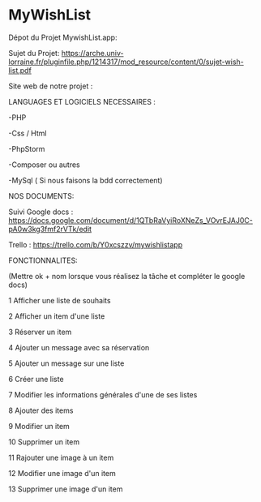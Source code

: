 # MyWishList



Dépot du Projet MywishList.app:

Sujet du Projet:
https://arche.univ-lorraine.fr/pluginfile.php/1214317/mod_resource/content/0/sujet-wish-list.pdf

Site web de notre projet :



LANGUAGES ET LOGICIELS NECESSAIRES :



-PHP

-Css / Html

-PhpStorm

-Composer ou autres

-MySql ( Si nous faisons la bdd correctement)



NOS DOCUMENTS:



Suivi Google docs : 
https://docs.google.com/document/d/1QTbRaVyiRoXNeZs_VOvrEJAJ0C-pA0w3kg3fmf2rVTk/edit

Trello : 
https://trello.com/b/Y0xcszzv/mywishlistapp




FONCTIONNALITES: 


(Mettre ok + nom lorsque vous réalisez la tâche et compléter le google docs)


1 Afficher une liste de souhaits

2 Afficher un item d'une liste

3 Réserver un item

4 Ajouter un message avec sa réservation

5 Ajouter un message sur une liste

6 Créer une liste

7 Modifier les informations générales d'une de ses listes

8 Ajouter des items

9 Modifier un item

10 Supprimer un item

11 Rajouter une image à un item

12 Modifier une image d'un item

13 Supprimer une image d'un item



